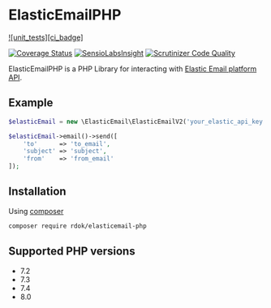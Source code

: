 # ElasticEmailPHP 
[![unit_tests][ci_badge]][unit_tests]

[![Coverage Status](https://coveralls.io/repos/github/rdok/elasticemail-php/badge.svg?branch=master)](https://coveralls.io/github/rdok/elasticemail-php?branch=master)
[![SensioLabsInsight](https://insight.sensiolabs.com/projects/386386ba-fbe5-4a50-a51c-07bfd7b3617f/mini.png)](https://insight.sensiolabs.com/projects/386386ba-fbe5-4a50-a51c-07bfd7b3617f)
[![Scrutinizer Code Quality](https://scrutinizer-ci.com/g/rdok/elasticemail-php/badges/quality-score.png?b=master)](https://scrutinizer-ci.com/g/rdok/elasticemail-php/?branch=master)
  
ElasticEmailPHP is a PHP Library for interacting with [Elastic Email platform API](http://api.elasticemail.com/public/help).

## Example
```php
$elasticEmail = new \ElasticEmail\ElasticEmailV2('your_elastic_api_key');

$elasticEmail->email()->send([
    'to'      => 'to_email',
    'subject' => 'subject',
    'from'    => 'from_email'
]);
```

## Installation
Using [composer](https://getcomposer.org/download/)
```bash
composer require rdok/elasticemail-php
```

## Supported PHP versions
- 7.2
- 7.3
- 7.4
- 8.0


[unit_tests]: https://github.com/rdok/elasticemail-php/actions/workflows/ci.yml
[unit_tests_badge]: https://github.com/rdok/elasticemail-php/actions/workflows/ci.yml/badge.svg
